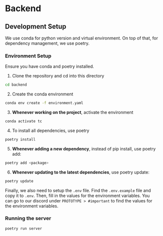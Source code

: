 # Backend

## Development Setup

We use conda for python version and virtual environment.
On top of that, for dependency management, we use poetry.

### Environment Setup

Ensure you have conda and poetry installed.

1. Clone the repository and cd into this directory
```bash
cd backend
```
2. Create the conda environment
```bash
conda env create -f environment.yaml
```
3. **Whenever working on the project**, activate the environment
```bash
conda activate tc
```
4. To install all dependencies, use poetry
```bash
poetry install
```
5. **Whenever adding a new dependency**, instead of pip install, use poetry add:
```bash
poetry add <package>
```
6. **Whenever updating to the latest dependencies**, use poetry update:
```bash
poetry update
```

Finally, we also need to setup the `.env` file. Find the `.env.example` file and copy it to `.env`. Then, fill in the values for the environment variables. You can go to our discord under `PROTOTYPE > #important` to find the values for the environment variables.


### Running the server
```bash
poetry run server
```
